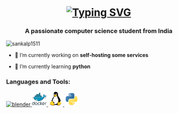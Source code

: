 <h1 align="center"><a href="https://git.io/typing-svg"><img src="https://readme-typing-svg.demolab.com?font=Fira+Code&duration=3000&pause=1000&color=82F771&center=true&vCenter=true&random=false&width=435&lines=Hi+There!%F0%9F%91%8B;I+am+Sankalp" alt="Typing SVG" /></a></h1>
<h3 align="center">A passionate computer science student from India</h3>

<p align="left"> <img src="https://komarev.com/ghpvc/?username=sankalp1511&label=Profile%20views&color=0e75b6&style=flat" alt="sankalp1511" /> </p>

- 🔭 I’m currently working on **self-hosting some services**

- 🌱 I’m currently learning **python**
<p align="left">
</p>

<h3 align="left">Languages and Tools:</h3>
<p align="left"> <a href="https://www.blender.org/" target="_blank" rel="noreferrer"> <img src="https://download.blender.org/branding/community/blender_community_badge_white.svg" alt="blender" width="40" height="40"/> </a> <a href="https://www.docker.com/" target="_blank" rel="noreferrer"> <img src="https://raw.githubusercontent.com/devicons/devicon/master/icons/docker/docker-original-wordmark.svg" alt="docker" width="40" height="40"/> </a> <a href="https://www.linux.org/" target="_blank" rel="noreferrer"> <img src="https://raw.githubusercontent.com/devicons/devicon/master/icons/linux/linux-original.svg" alt="linux" width="40" height="40"/> </a> <a href="https://www.python.org" target="_blank" rel="noreferrer"> <img src="https://raw.githubusercontent.com/devicons/devicon/master/icons/python/python-original.svg" alt="python" width="40" height="40"/> </a> </p>
